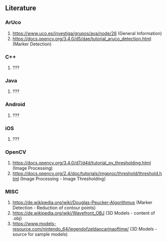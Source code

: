 ## Literature

### ArUco
1. https://www.uco.es/investiga/grupos/ava/node/26 (General Information)
2. https://docs.opencv.org/3.4.0/d5/dae/tutorial_aruco_detection.html (Marker Detection)

### C++
1. ???

### Java
1. ???

### Android
1. ???

### iOS
1. ???

### OpenCV
1. https://docs.opencv.org/3.4.0/d7/d4d/tutorial_py_thresholding.html (Image Processing)
2. https://docs.opencv.org/2.4/doc/tutorials/imgproc/threshold/threshold.html (Image Processing - Image Thresholding)

### MISC
1. https://de.wikipedia.org/wiki/Douglas-Peucker-Algorithmus (Marker Detection - Reduction of contour points)
2. https://de.wikipedia.org/wiki/Wavefront_OBJ (3D Models - content of .obj)
3. https://www.models-resource.com/nintendo_64/legendofzeldaocarinaoftime/ (3D Models - source for sample models)